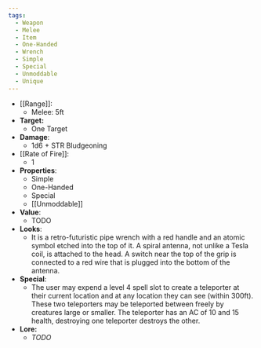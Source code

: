 ```yaml
---
tags:
  - Weapon
  - Melee
  - Item
  - One-Handed
  - Wrench
  - Simple
  - Special
  - Unmoddable
  - Unique
---
```

- [[Range]]:
	- Melee: 5ft
- **Target:**
	- One Target
- **Damage**:
	- 1d6 + STR Bludgeoning
- [[Rate of Fire]]:
	- 1
- **Properties**:
	- Simple
	- One-Handed
	- Special
	- [[Unmoddable]]
- **Value**:
	- TODO
- **Looks**:
	- It is a retro-futuristic pipe wrench with a red handle and an atomic symbol etched into the top of it. A spiral antenna, not unlike a Tesla coil, is attached to the head. A switch near the top of the grip is connected to a red wire that is plugged into the bottom of the antenna.
- **Special**:
	- The user may expend a level 4 spell slot to create a teleporter at their current location and at any location they can see (within 300ft). These two teleporters may be teleported between freely by creatures large or smaller. The teleporter has an AC of 10 and 15 health, destroying one teleporter destroys the other.
- **Lore:**
	- *TODO*